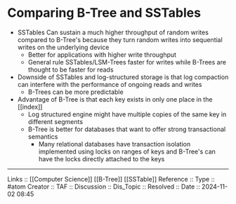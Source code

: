 # Comparing B-Tree and SSTables

- SSTables Can sustain a much higher throughput of random writes compared to B-Tree's because they turn random writes into sequential writes on the underlying device
	- Better for applications with higher write throughput
	- General rule SSTables/LSM-Trees faster for writes while B-Trees are thought to be faster for reads
- Downside of SSTables and log-structured storage is that log compaction can interfere with the performance of ongoing reads and writes
	- B-Trees can be more predictable
- Advantage of B-Tree is that each key exists in only one place in the [[index]]
	- Log structured engine might have multiple copies of the same key in different segments
	- B-Tree is better for databases that want to offer strong transactional semantics
		- Many relational databases have transaction isolation implemented using locks on ranges of keys and B-Tree's can have the locks directly attached to the keys

---
Links :: [[Computer Science]] [[B-Tree]] [[SSTable]]
Reference ::
Type :: #atom
Creator ::
TAF ::
Discussion ::
Dis_Topic :: 
Resolved ::
Date :: 2024-11-02 08:45
